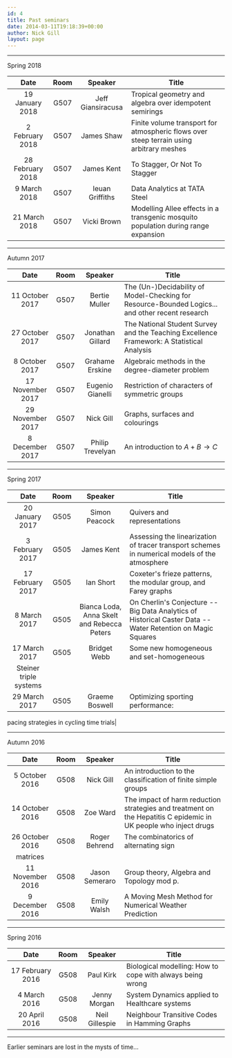 ```yaml
---
id: 4
title: Past seminars
date: 2014-03-11T19:18:39+00:00
author: Nick Gill
layout: page
---
```


---

Spring 2018

| Date | Room | Speaker | Title |
|:----:|:----:|:-------:|--------|
|19 January 2018| G507 |Jeff Giansiracusa|Tropical geometry and algebra over idempotent semirings|
|2 February 2018| G507 |James Shaw|Finite volume transport for atmospheric flows over steep terrain using arbitrary meshes|
|28 February 2018| G507 |James Kent|To Stagger, Or Not To Stagger|
|9 March 2018| G507|Ieuan Griffiths|Data Analytics at TATA Steel|
|21 March 2018| G507 |Vicki Brown|Modelling Allee effects in a transgenic mosquito population during range expansion|

---

Autumn 2017 

| Date | Room | Speaker | Title |
|:----:|:----:|:-------:|--------|
|11 October 2017| G507 |Bertie Muller|The (Un-)Decidability of Model-Checking for Resource-Bounded Logics... and other recent research |
|27 October 2017| G507 |Jonathan Gillard|The National Student Survey and the Teaching Excellence Framework: A Statistical Analysis|
|8 October 2017| G507 |Grahame Erskine|Algebraic methods in the degree-diameter problem|
|17 November 2017| G507|Eugenio Gianelli|Restriction of characters of symmetric groups|
|29 November 2017| G507 |Nick Gill|Graphs, surfaces and colourings|
|8 December 2017| G507 |Philip Trevelyan|An introduction to $A+B\to C$|

---

Spring 2017

| Date | Room | Speaker | Title |
|:----:|:----:|:-------:|--------|
|20 January 2017| G505 |Simon Peacock|Quivers and representations|
|3 February 2017| G505 |James Kent|Assessing the linearization of tracer transport schemes in numerical models of the atmosphere|
|17 February 2017| G505 |Ian Short|Coxeter's frieze patterns, the modular group, and Farey graphs|
|8 March 2017| G505|Bianca Loda, Anna Skelt and Rebecca Peters|On Cherlin's Conjecture -- Big Data Analytics of Historical Caster Data -- Water Retention on Magic Squares|
|17 March 2017| G505 |Bridget Webb|Some new homogeneous and set-homogeneous
Steiner triple systems|
|29 March 2017| G505 |Graeme Boswell|Optimizing sporting performance:
pacing strategies in cycling time
trials|

---

Autumn 2016

| Date | Room | Speaker | Title |
|:----:|:----:|:-------:|--------|
|5 October 2016| G508 | Nick Gill |An introduction to the classification of finite simple groups|
|14 October 2016| G508 |Zoe Ward|The impact of harm reduction strategies and treatment on the Hepatitis C epidemic in UK people who inject drugs|
|26 October 2016| G508|Roger Behrend|The combinatorics of alternating sign
matrices|
|11 November 2016| G508|Jason Semeraro|Group theory, Algebra and Topology mod p.|
|9 December 2016| G508 |Emily Walsh|A Moving Mesh Method for Numerical Weather Prediction|

---

Spring 2016

| Date | Room | Speaker | Title |
|:----:|:----:|:-------:|--------|
|17 February 2016|G508 |Paul Kirk|Biological modelling: How to cope with always being wrong| 
|4 March 2016|G508 |Jenny Morgan|System Dynamics applied to Healthcare systems| 
|20 April 2016|G508 |Neil Gillespie|Neighbour Transitive Codes in Hamming Graphs| 

---

Earlier seminars are lost in the mysts of time...

